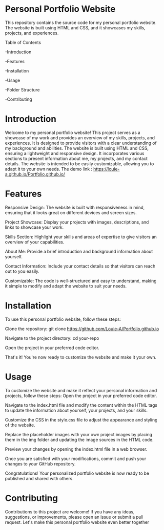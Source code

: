 # Personal Portfolio Website
This repository contains the source code for my personal portfolio website. The website is built using HTML and CSS, and it showcases my skills, projects, and experiences.

Table of Contents

-Introduction

-Features

-Installation

-Usage

-Folder Structure

-Contributing


# Introduction
Welcome to my personal portfolio website! This project serves as a showcase of my work and provides an overview of my skills, projects, and experiences. It is designed to provide visitors with a clear understanding of my background and abilities.
The website is built using HTML and CSS, ensuring a lightweight and responsive design. It incorporates various sections to present information about me, my projects, and my contact details. The website is intended to be easily customizable, allowing you to adapt it to your own needs. The demo link : https://louie-a.github.io/Portfolio.github.io/

# Features
Responsive Design: The website is built with responsiveness in mind, ensuring that it looks great on different devices and screen sizes.

Project Showcase: Display your projects with images, descriptions, and links to showcase your work.

Skills Section: Highlight your skills and areas of expertise to give visitors an overview of your capabilities.

About Me: Provide a brief introduction and background information about yourself.

Contact Information: Include your contact details so that visitors can reach out to you easily.

Customizable: The code is well-structured and easy to understand, making it simple to modify and adapt the website to suit your needs.

# Installation
To use this personal portfolio website, follow these steps:

Clone the repository: git clone https://github.com/Louie-A/Portfolio.github.io

Navigate to the project directory: cd your-repo

Open the project in your preferred code editor.

That's it! You're now ready to customize the website and make it your own.

# Usage
To customize the website and make it reflect your personal information and projects, follow these steps:
Open the project in your preferred code editor.

Navigate to the index.html file and modify the content within the HTML tags to update the information about yourself, your projects, and your skills.

Customize the CSS in the style.css file to adjust the appearance and styling of the website.

Replace the placeholder images with your own project images by placing them in the img folder and updating the image sources in the HTML code.

Preview your changes by opening the index.html file in a web browser.

Once you are satisfied with your modifications, commit and push your changes to your GitHub repository.

Congratulations! Your personalized portfolio website is now ready to be published and shared with others.

# Contributing
Contributions to this project are welcome! If you have any ideas, suggestions, or improvements, please open an issue or submit a pull request. Let's make this personal portfolio website even better together
